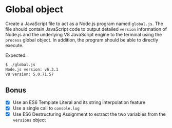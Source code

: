 # Global object

Create a JavaScript file to act as a Node.js program named `global.js`. The file should contain JavaScript code to output detailed `version` information of Node.js and the underlying V8 JavaScript engine to the terminal using the `process` global object. In addition, the program should be able to directly execute.

Expected:

```bash
$ ./global.js
Node.js version: v6.3.1
V8 version: 5.0.71.57
```

## Bonus

- [x] Use an ES6 Template Literal and its string interpolation feature
- [x] Use a single call to `console.log`
- [x] Use ES6 Destructuring Assignment to extract the two variables from the `versions` object